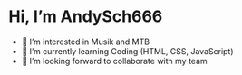 # Hi, I’m AndySch666

- 👀 I’m interested in Musik and MTB
- 🌱 I’m currently learning Coding (HTML, CSS, JavaScript)
- 💞️ I’m looking forward to collaborate with my team

<!---
AndySch666/AndySch666 is a ✨ special ✨ repository because its `README.md` (this file) appears on your GitHub profile.
You can click the Preview link to take a look at your changes.
--->
